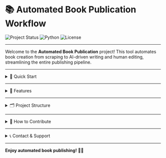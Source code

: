 # 📚 Automated Book Publication Workflow

![Project Status](https://img.shields.io/badge/status-active-brightgreen)
![Python](https://img.shields.io/badge/python-3.8%2B-blue)
![License](https://img.shields.io/badge/license-MIT-green)

---

Welcome to the **Automated Book Publication** project! This tool automates book creation from scraping to AI-driven writing and human editing, streamlining the entire publishing pipeline.

---

<details>
<summary>🚀 Quick Start</summary>

1. **Clone the repo**
    ```bash
    git clone https://github.com/yourusername/automated-book-publication.git
    cd automated-book-publication
    ```

2. **Set up virtual environment**
    ```bash
    python -m venv venv
    source venv/bin/activate  # Windows: venv\Scripts\activate
    ```

3. **Install dependencies**
    ```bash
    pip install -r requirements.txt
    ```

4. **Configure API keys & environment variables**  
   Add your Hugging Face API token and any other keys to `.env` file.

5. **Run the main workflow**
    ```bash
    python main.py
    ```

</details>

---

<details>
<summary>🧩 Features</summary>

- 🔍 **Web Scraping**: Extracts book content and references automatically from the web  
- 🤖 **AI Chapter Generation**: Uses LLMs like Mistral to spin and generate chapters  
- ✍️ **Human-in-the-loop Editing**: Review and refine chapters for quality and coherence  
- 🎯 **Reinforcement Learning Optimization**: Improves chapter flow and overall book structure  
- 📚 **Multi-format Output**: Export finished books to PDF, EPUB, and more  
- 🔧 **Modular & Extensible**: Easily add new scraping sources or AI models

</details>

---

<details>
<summary>🗂️ Project Structure</summary>


├── main.py # Entry point to run the workflow
├── requirements.txt # Python dependencies
├── .env # Environment variables & API keys (not committed)
├── scraper/ # Web scraping modules
├── generation/ # AI generation scripts
├── editing/ # Human-in-the-loop editing tools
├── reinforcement/ # RL optimization algorithms
├── output/ # Generated books and logs
└── README.md # Project documentation

</details>

---

<details>
<summary>🎯 How to Contribute</summary>

We welcome contributions! Here’s how you can help:

1. Fork the repo  
2. Create a feature branch (`git checkout -b feature-name`)  
3. Commit your changes (`git commit -m 'Add feature'`)  
4. Push to your branch (`git push origin feature-name`)  
5. Open a Pull Request

Please ensure your code follows the existing style and add tests for new features.

</details>

---

<details>
<summary>📞 Contact & Support</summary>

- Created by **Aditya M.**  
- For questions, open an issue or contact me at: [adityamsharma2010@gmail.com](adityamsharma2010@gmail.com)  

</details>

---

**Enjoy automated book publishing!** 🚀📖



